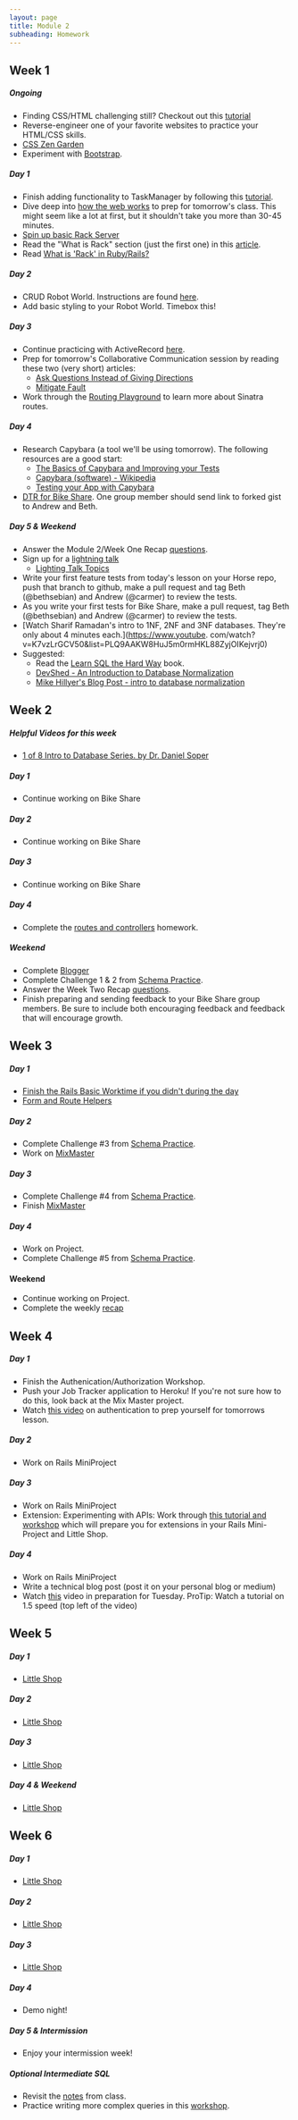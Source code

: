 ```yaml
---
layout: page
title: Module 2
subheading: Homework
---
```


## Week 1

##### Ongoing
  * Finding CSS/HTML challenging still? Checkout out this [tutorial](https://github.com/turingschool-examples/introductory-static-site)
  * Reverse-engineer one of your favorite websites to practice your HTML/CSS skills.
  * [CSS Zen Garden](http://www.csszengarden.com/)
  * Experiment with [Bootstrap](http://getbootstrap.com/).


##### Day 1
  * Finish adding functionality to TaskManager by following this [tutorial](https://gist.github.com/case-eee/06c54aae5b414dfc010f485827c9d1db).
  * Dive deep into [how the web works](https://gist.github.com/Carmer/1ac51aa7418c6bd4b1d19e22fa0e03a8) to prep for tomorrow's class. This might seem like a lot at first, but it shouldn't take you more than 30-45 minutes.
  * [Spin up basic Rack Server](./rack)
  * Read the "What is Rack" section (just the first one) in this [article](http://rubylearning.com/blog/2013/04/02/whats-rack/).
  * Read [What is 'Rack' in Ruby/Rails?](http://blog.gauravchande.com/what-is-rack-in-ruby-rails)


##### Day 2
  * CRUD Robot World. Instructions are found [here](https://github.com/turingschool-examples/robot-world).
  * Add basic styling to your Robot World. Timebox this!

##### Day 3
  * Continue practicing with ActiveRecord [here](activerecord_and_database_practice).
  * Prep for tomorrow's Collaborative Communication session by reading these two (very short) articles:
    * [Ask Questions Instead of Giving Directions](resources/ask_questions.pdf)
    * [Mitigate Fault](resources/mitigate_fault.pdf)
  *  Work through the [Routing Playground](https://github.com/turingschool/routing_playground) to learn more about Sinatra routes.

##### Day 4
  * Research Capybara (a tool we'll be using tomorrow). The following resources are a good start:
    * [The Basics of Capybara and Improving your Tests](https://www.sitepoint.com/basics-capybara-improving-tests/)
    * [Capybara (software) - Wikipedia](https://en.wikipedia.org/wiki/Capybara_(software))
    * [Testing your App with Capybara](https://github.com/teamcapybara/capybara)
  * [DTR for Bike Share](https://gist.github.com/Carmer/85b9e0569af607d14f6e14b696b5e131). One group member should send link to forked gist to Andrew and Beth.

##### Day 5 & Weekend
  * Answer the Module 2/Week One Recap [questions](https://github.com/turingschool/checks-for-understanding/blob/master/module-2/backend/week_one.md).
  * Sign up for a [lightning talk](https://docs.google.com/spreadsheets/d/1BwPVa9CXMcOmwiNxvRi5bixYFAwQ9XHg94HkIcVrWIY/edit?usp=sharing)
    * [Lighting Talk Topics](../lighting_talk_topic_ideas.md)
  * Write your first feature tests from today's lesson on your Horse repo, push that branch to github, make a pull request and tag Beth (@bethsebian) and Andrew (@carmer) to review the tests.
  * As you write your first tests for Bike Share, make a pull request, tag Beth (@bethsebian) and Andrew (@carmer) to review the tests.
  * [Watch Sharif Ramadan's intro to 1NF, 2NF and 3NF databases. They're only about 4 minutes each.](https://www.youtube. com/watch?v=K7vzLrGCV50&list=PLQ9AAKW8HuJ5m0rmHKL88ZyjOIKejvrj0)
  * Suggested:
    * Read the [Learn SQL the Hard Way](http://sql.learncodethehardway.org/book/) book.
    * [DevShed - An Introduction to Database Normalization](http://www.devshed.com/c/a/mysql/an-introduction-to-database-normalization/)
    * [Mike Hillyer's Blog Post - intro to database normalization](http://mikehillyer.com/articles/an-introduction-to-database-normalization/)

## Week 2

##### Helpful Videos for this week
 * [1 of 8 Intro to Database Series. by Dr. Daniel Soper](https://www.youtube.com/watch?v=4Z9KEBexzcM)

##### Day 1
  * Continue working on Bike Share

##### Day 2
  * Continue working on Bike Share

##### Day 3
  * Continue working on Bike Share

##### Day 4
  * Complete the [routes and controllers](https://github.com/turingschool/challenges/blob/master/routes_controllers_rails.markdown) homework.

##### Weekend
  * Complete [Blogger](../projects/blogger)
  * Complete Challenge 1 & 2 from [Schema Practice](https://gist.github.com/rwarbelow/80417edbcc42578cb56a).
  * Answer the Week Two Recap [questions](https://github.com/turingschool/checks-for-understanding/blob/master/module-2/backend/week_two.md).
  * Finish preparing and sending feedback to your Bike Share group members. Be sure to include both encouraging feedback and feedback that will encourage growth.

## Week 3

##### Day 1
  * [Finish the Rails Basic Worktime if you didn't during the day](https://github.com/turingschool/challenges/blob/master/models_databases_relationships_routes_controllers_oh_my.markdown)
  * [Form and Route Helpers](https://github.com/turingschool/challenges/blob/master/form_route_helpers_rails.markdown)

##### Day 2
  * Complete Challenge #3 from [Schema Practice](https://gist.github.com/rwarbelow/80417edbcc42578cb56a).
  * Work on [MixMaster](https://github.com/turingschool/lesson_plans/blob/master/ruby_02-web_applications_with_ruby/mix_master)

##### Day 3
  * Complete Challenge #4 from [Schema Practice](https://gist.github.com/rwarbelow/80417edbcc42578cb56a).
  * Finish [MixMaster](https://github.com/turingschool/lesson_plans/blob/master/ruby_02-web_applications_with_ruby/mix_master)

##### Day 4
  * Work on Project.
  * Complete Challenge #5 from [Schema Practice](https://gist.github.com/rwarbelow/80417edbcc42578cb56a).

#### Weekend
  * Continue working on Project.
  * Complete the weekly [recap](https://github.com/turingschool/checks-for-understanding/blob/master/module-2/backend/week_three.md)

## Week 4

##### Day 1

* Finish the Authenication/Authorization Workshop.
* Push your Job Tracker application to Heroku! If you're not sure how to do this, look back at the Mix Master project.
* Watch [this video](https://vimeo.com/134451454) on authentication to prep yourself for tomorrows lesson.

##### Day 2
* Work on Rails MiniProject

##### Day 3

* Work on Rails MiniProject
* Extension: Experimenting with APIs: Work through [this tutorial and workshop](https://github.com/turingschool/lesson_plans/blob/master/ruby_02-web_applications_with_ruby/outlines/exploring_apis.markdown) which will prepare you for extensions in your Rails Mini-Project and Little Shop.

##### Day 4
* Work on Rails MiniProject
* Write a technical blog post (post it on your personal blog or medium)
* Watch [this](https://vimeo.com/135210007) video in preparation for Tuesday. ProTip: Watch a tutorial on 1.5 speed (top left of the video)

## Week 5

##### Day 1
  * [Little Shop](https://github.com/turingschool/curriculum/blob/master/source/projects/little_shop.markdown)

##### Day 2
  * [Little Shop](https://github.com/turingschool/curriculum/blob/master/source/projects/little_shop.markdown)

##### Day 3
  * [Little Shop](https://github.com/turingschool/curriculum/blob/master/source/projects/little_shop.markdown)

##### Day 4 & Weekend
  * [Little Shop](https://github.com/turingschool/curriculum/blob/master/source/projects/little_shop.markdown)

## Week 6

##### Day 1
  * [Little Shop](https://github.com/turingschool/curriculum/blob/master/source/projects/little_shop.markdown)

##### Day 2
  * [Little Shop](https://github.com/turingschool/curriculum/blob/master/source/projects/little_shop.markdown)

##### Day 3
  * [Little Shop](https://github.com/turingschool/curriculum/blob/master/source/projects/little_shop.markdown)

##### Day 4
  * Demo night!

##### Day 5 & Intermission
  * Enjoy your intermission week!

##### Optional Intermediate SQL
  * Revisit the [notes](https://github.com/turingschool/lesson_plans/blob/master/ruby_03-professional_rails_applications/intermediate_sql.md) from class.
  * Practice writing more complex queries in this [workshop](https://gist.github.com/case-eee/5affe7fd452336cef2c88121e8d49f5d).
